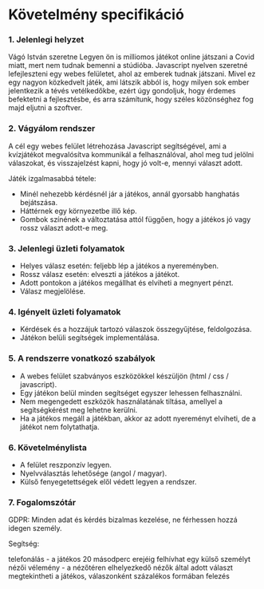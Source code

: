 # Követelmény specifikáció

### 1. Jelenlegi helyzet

Vágó István szeretne Legyen ön is milliomos játékot online játszani a Covid miatt, mert nem tudnak bemenni a stúdióba.
Javascript nyelven szeretné lefejleszteni egy webes felületet, ahol az emberek tudnak játszani.
Mivel ez egy nagyon közkedvelt játék, ami látszik abból is, hogy milyen sok ember jelentkezik a tévés vetélkedőkbe, ezért úgy gondoljuk, hogy érdemes befektetni a fejlesztésbe, és arra számítunk, hogy széles közönséghez fog majd eljutni a szoftver.


### 2. Vágyálom rendszer

A cél egy webes felület létrehozása Javascript segítségével, ami a kvízjátékot megvalósítva kommunikál a felhasználóval, 
ahol meg tud jelölni válaszokat, és visszajelzést kapni, hogy jó volt-e, mennyi választ adott.

Játék izgalmasabbá tétele: 
- Minél nehezebb kérdésnél jár a játékos, annál gyorsabb hanghatás bejátszása.
- Háttérnek egy környezetbe illő kép.
- Gombok színének a változtatása attól függően, hogy a játékos jó vagy rossz választ adott-e meg. 


### 3. Jelenlegi üzleti folyamatok

- Helyes válasz esetén: feljebb lép a játékos a nyereményben.
- Rossz válasz esetén: elveszti a játékos a játékot.
- Adott pontokon a játékos megállhat és elviheti a megnyert pénzt.
- Válasz megjelölése.


### 4. Igényelt üzleti folyamatok

- Kérdések és a hozzájuk tartozó válaszok összegyűjtése, feldolgozása.
- Játékon belüli segítségek implementálása.


### 5. A rendszerre vonatkozó szabályok

- A webes felület szabványos eszközökkel készüljön (html / css / javascript).
- Egy játékon belül minden segítséget egyszer lehessen felhasználni.
- Nem megengedett eszközök használatának tiltása, amellyel a segítségkérést meg lehetne kerülni.
- Ha a játékos megáll a játékban, akkor az adott nyereményt elviheti, de a játékot nem folytathatja.


### 6. Követelménylista

- A felület reszponzív legyen.
- Nyelvválasztás lehetősége (angol / magyar).
- Külső fenyegetettségek elől védett legyen a rendszer.


### 7. Fogalomszótár

GDPR: Minden adat és kérdés bizalmas kezelése, ne férhessen hozzá idegen személy.

Segítség:

telefonálás - a játékos 20 másodperc erejéig felhívhat egy külső személyt
nézői vélemény - a nézőtéren elhelyezkedő nézők által adott választ megtekintheti a játékos, válaszonként százalékos formában felezés